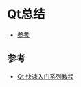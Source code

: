 # Qt总结


<!-- vim-markdown-toc GFM -->

* [参考](#参考)

<!-- vim-markdown-toc -->



## 参考

- [Qt 快速入门系列教程](http://shouce.jb51.net/qt-beginning/45.html)
